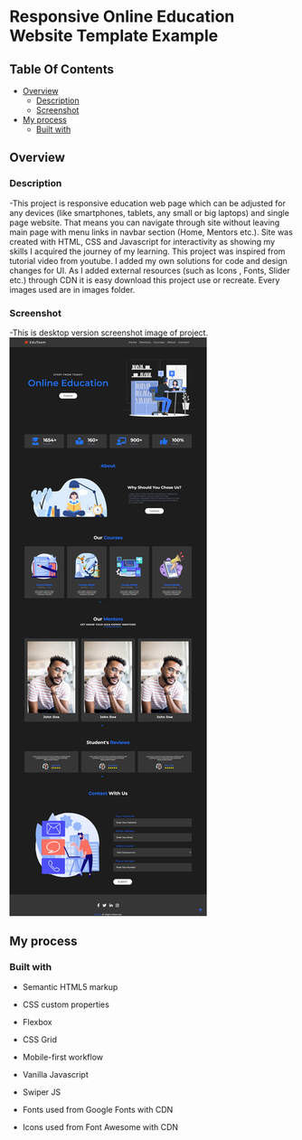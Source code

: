 # Responsive Online Education Website Template Example

## Table Of Contents

- [Overview](#overview)
  - [Description](#description)
  - [Screenshot](#screenshot)
- [My process](#my-process)
  - [Built with](#built-with)

## Overview

### Description

  -This project is responsive education web page which can be adjusted for any devices (like smartphones, tablets, any small or big laptops) and single page website. That means you can navigate through site without leaving main page with menu links in navbar section (Home, Mentors etc.). Site was created with HTML, CSS and Javascript for interactivity as showing my skills I acquired the journey of my learning. This project was inspired from tutorial video from youtube. I added my own solutions for code and design changes for UI. As I added external resources (such as Icons , Fonts, Slider etc.) through CDN it is easy download this project use or recreate. Every images used are in images folder.

### Screenshot

  -This is desktop version screenshot image of project.
  ![](./images/screenshoot-of-dektop-version.png)

 
## My process

### Built with

- Semantic HTML5 markup
- CSS custom properties
- Flexbox
- CSS Grid
- Mobile-first workflow
- Vanilla Javascript
- Swiper JS

- Fonts used from Google Fonts with CDN
- Icons used from Font Awesome with CDN
